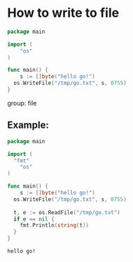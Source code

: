 # How to write to file

```go
package main

import (
	"os"
)

func main() {
	s := []byte("hello go!")
  os.WriteFile("/tmp/go.txt", s, 0755)
}
```


group: file

## Example: 
```go
package main

import (
  "fmt"
	"os"
)

func main() {
	s := []byte("hello go!")
  os.WriteFile("/tmp/go.txt", s, 0755)
  
  t, e := os.ReadFile("/tmp/go.txt")
  if e == nil {
    fmt.Println(string(t))
  }
}
```
```
hello go!

```

